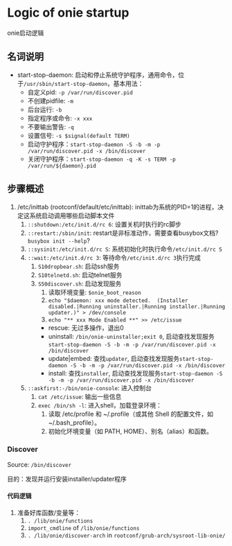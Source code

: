 # Logic of onie startup

onie启动逻辑


## 名词说明

- start-stop-daemon: 启动和停止系统守护程序，通用命令，位于`/usr/sbin/start-stop-daemon`，基本用法：
  - 自定义pid: `-p /var/run/discover.pid `
  - 不创建pidfile: `-m`
  - 后台运行: `-b`
  - 指定程序或命令: `-x xxx`
  - 不要输出警告: `-q`
  - 设置信号: `-s $signal(default TERM)`
  - 启动守护程序：`start-stop-daemon -S -b -m -p /var/run/discover.pid -x /bin/discover`
  - 关闭守护程序：`start-stop-daemon -q -K -s TERM -p /var/run/${daemon}.pid`


## 步骤概述

1. /etc/inittab (rootconf/default/etc/inittab): inittab为系统的PID=1的进程，决定这系统启动调用哪些启动脚本文件
   1. `::shutdown:/etc/init.d/rc 6`: 设置关机时执行的rc脚步
   2. `::restart:/sbin/init`: restart是非标准动作，需要查看busybox文档? `busybox init --help`?
   3. `::sysinit:/etc/init.d/rc S`: 系统初始化时执行命令`/etc/init.d/rc S`
   4. `::wait:/etc/init.d/rc 3`: 等待命令`/etc/init.d/rc 3`执行完成
      1. `S10dropbear.sh`: 启动ssh服务
      2. `S10telnetd.sh`: 启动telnet服务
      3. `S50discover.sh`: 启动发现服务
         1. 读取环境变量: `$onie_boot_reason`
         2. `echo "$daemon: xxx mode detected.  (Installer disabled.|Running uninstaller.|Running installer.|Running updater.)" > /dev/console`
         3. `echo "** xxx Mode Enabled **" >> /etc/issue`
         - rescue: 无过多操作，退出0
         - uninstall: `/bin/onie-uninstaller;exit 0`, 启动查找发现服务`start-stop-daemon -S -b -m -p /var/run/discover.pid -x /bin/discover`
         - update|embed: 查找`updater`, 启动查找发现服务`start-stop-daemon -S -b -m -p /var/run/discover.pid -x /bin/discover`
         - install: 查找`installer`, 启动查找发现服务`start-stop-daemon -S -b -m -p /var/run/discover.pid -x /bin/discover`
   5. `::askfirst:-/bin/onie-console`: 进入控制台
      1. `cat /etc/issue`: 输出一些信息
      2. `exec /bin/sh -l`: 进入shell，加载登录环境：
         1. 读取 /etc/profile 和 ~/.profile（或其他 Shell 的配置文件，如 ~/.bash_profile）。
         2. 初始化环境变量（如 PATH, HOME）、别名（alias）和函数。


### Discover

Source: `/bin/discover`

目的：发现并运行安装installer/updater程序


#### 代码逻辑

1. 准备好库函数/变量等：
   1. `. /lib/onie/functions`
   2. `import_cmdline` of `/lib/onie/functions`
   3. `. /lib/onie/discover-arch` in `rootconf/grub-arch/sysroot-lib-onie/`















